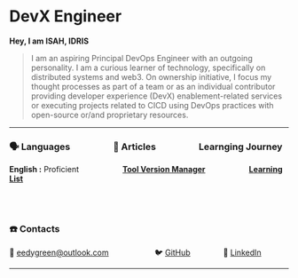 # DevX Engineer

**Hey, I am ISAH, IDRIS**

> I am an aspiring Principal DevOps Engineer with an outgoing personality. I am a curious learner of technology, specifically on distributed systems and web3. On ownership initiative, I focus my thought processes as part of a team or as an individual contributor providing developer experience (DevX) enablement-related services or executing projects related to CICD using DevOps practices with open-source or/and proprietary resources.

---

### 🗣 Languages                    📜 Articles                    Learnging Journey

**English :** Proficient                    **[Tool Version Manager](https://www.notion.so/Tool-Version-Manager-e8280abe22094d219853ee02bf075e40)**                    **[Learning List ](continuous-learning/list/FastAPI.md)**

<br></br>
### ☎️ Contacts

📧 eedygreen@outlook.com                              🐦 [GitHub](https://github.com/eedygreen)                        🔗 [LinkedIn](https://www.linkedin.com/in/i-idris-289527108/)               

---